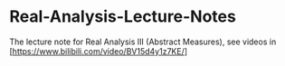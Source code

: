 # Real-Analysis-Lecture-Notes
The lecture note for Real Analysis III (Abstract Measures), see videos in [https://www.bilibili.com/video/BV15d4y1z7KE/]
